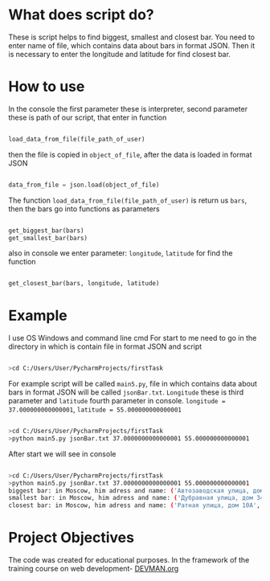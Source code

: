 # What does script do?
These is script helps to find biggest, smallest and closest bar. You need to enter name of file, which contains data about bars in format JSON. Then it is necessary to enter the longitude and latitude for find closest bar. 

# How to use 
In the console the first parameter these is interpreter, second parameter these is path of our script, that enter in function
```python

load_data_from_file(file_path_of_user)

```
then the file is copied in `object_of_file`, after the data is loaded in format JSON 
 ```python 
 
 data_from_file = json.load(object_of_file)

```

The function ```load_data_from_file(file_path_of_user)``` is return us `bars`, then the bars go into functions as parameters
```python 

get_biggest_bar(bars)
get_smallest_bar(bars)

```
also in console we enter parameter: `longitude`, `latitude` for find the function 
```python 

get_closest_bar(bars, longitude, latitude)

```

# Example

I use OS Windows and command line cmd
For start to me need to go in the directory in which is contain file in format JSON and script 

```bash

>cd C:/Users/User/PycharmProjects/firstTask

```
For example script will be called `main5.py`, file in which contains data about bars in format JSON will be called `jsonBar.txt`.
`Longitude` these is third parameter and `latitude` fourth parameter in console.
`longitude = 37.000000000000001`, `latitude = 55.000000000000001`

```bash

>cd C:/Users/User/PycharmProjects/firstTask
>python main5.py jsonBar.txt 37.0000000000000001 55.000000000000001

```
After start we will see in console

```bash

>cd C:/Users/User/PycharmProjects/firstTask
>python main5.py jsonBar.txt 37.0000000000000001 55.000000000000001
biggest bar: in Moscow, him adress and name: ('Автозаводская улица, дом 23, строение 1', 'Спорт бар «Красная машина»')
smallest bar: in Moscow, him adress and name: ('Дубравная улица, дом 34/29', 'БАР. СОКИ')
closest bar: in Moscow, him adress and name: ('Ратная улица, дом 10А', 'ПОДМОСКОВНЫЙ СТРОИТЕЛЬ')
```

# Project Objectives

The code was created for educational purposes. In the framework of the training course on web development- [DEVMAN.org](https://devman.org)

